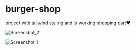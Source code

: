 # burger-shop
project with tailwind styling and js working shopping cart♥

![Screenshot_2](https://user-images.githubusercontent.com/116770408/218456185-0d0a7f74-e63a-4508-8320-8a3a1bff1dd5.jpg)

![Screenshot_1](https://user-images.githubusercontent.com/116770408/218456234-5e200df1-b2c3-4d86-bf7d-e342b310edc5.jpg)
